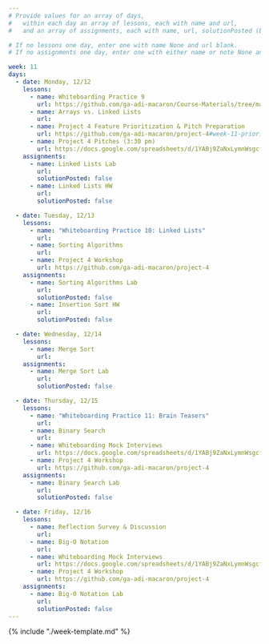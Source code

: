 ```yaml
---
# Provide values for an array of days,
#   within each day an array of lessons, each with name and url,
#   and an array of assignments, each with name, url, solutionPosted (boolean) and note.

# If no lessons one day, enter one with name None and url blank.
# If no assignments one day, enter one with either name or note None and url blank.

week: 11
days:
  - date: Monday, 12/12
    lessons:
      - name: Whiteboarding Practice 9
        url: https://github.com/ga-adi-macaron/Course-Materials/tree/master/lessons/computer-science-and-interview-prep/whiteboarding-practice-9
      - name: Arrays vs. Linked Lists
        url: 
      - name: Project 4 Feature Prioritization & Pitch Preparation
        url: https://github.com/ga-adi-macaron/project-4#week-11-prioritization-proposal-and-planning
      - name: Project 4 Pitches (3:30 pm)
        url: https://docs.google.com/spreadsheets/d/1YABj9ZaNxLymnWsgcf2Qew3sGzPqNb0grlpg-DECS-8/edit?usp=sharing
    assignments:
      - name: Linked Lists Lab
        url: 
        solutionPosted: false
      - name: Linked Lists HW
        url: 
        solutionPosted: false

  - date: Tuesday, 12/13
    lessons:
      - name: "Whiteboarding Practice 10: Linked Lists"
        url: 
      - name: Sorting Algorithms
        url: 
      - name: Project 4 Workshop
        url: https://github.com/ga-adi-macaron/project-4
    assignments:
      - name: Sorting Algorithms Lab
        url: 
        solutionPosted: false
      - name: Insertion Sort HW
        url: 
        solutionPosted: false

  - date: Wednesday, 12/14
    lessons:
      - name: Merge Sort
        url: 
    assignments:
      - name: Merge Sort Lab
        url: 
        solutionPosted: false

  - date: Thursday, 12/15
    lessons:
      - name: "Whiteboarding Practice 11: Brain Teasers"
        url: 
      - name: Binary Search
        url: 
      - name: Whiteboarding Mock Interviews
        url: https://docs.google.com/spreadsheets/d/1YABj9ZaNxLymnWsgcf2Qew3sGzPqNb0grlpg-DECS-8/edit?usp=sharing
      - name: Project 4 Workshop
        url: https://github.com/ga-adi-macaron/project-4
    assignments:
      - name: Binary Search Lab
        url: 
        solutionPosted: false

  - date: Friday, 12/16
    lessons:
      - name: Reflection Survey & Discussion
        url: 
      - name: Big-O Notation
        url: 
      - name: Whiteboarding Mock Interviews
        url: https://docs.google.com/spreadsheets/d/1YABj9ZaNxLymnWsgcf2Qew3sGzPqNb0grlpg-DECS-8/edit?usp=sharing
      - name: Project 4 Workshop
        url: https://github.com/ga-adi-macaron/project-4
    assignments:
      - name: Big-O Notation Lab
        url: 
        solutionPosted: false
---
```


{% include "./week-template.md" %}
